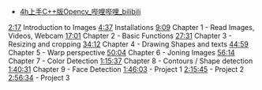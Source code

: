 - [4h上手C++版Opencv_哔哩哔哩_bilibili](https://www.bilibili.com/video/BV11A411T7rL/?vd_source=6d46640a443a49f050af078d1f65143e)

[2:17](https://www.youtube.com/watch?v=WQeoO7MI0Bs&t=137s) Introduction to Images 
[4:37](https://www.youtube.com/watch?v=WQeoO7MI0Bs&t=277s)  Installations 
[9:09](https://www.youtube.com/watch?v=WQeoO7MI0Bs&t=549s) Chapter 1 - Read Images, Videos, Webcam 
[17:01](https://www.youtube.com/watch?v=WQeoO7MI0Bs&t=1021s) Chapter 2 - Basic Functions 
[27:31](https://www.youtube.com/watch?v=WQeoO7MI0Bs&t=1651s) Chapter 3 - Resizing and cropping 
[34:12](https://www.youtube.com/watch?v=WQeoO7MI0Bs&t=2052s) Chapter 4 - Drawing Shapes and texts 
[44:59](https://www.youtube.com/watch?v=WQeoO7MI0Bs&t=2699s) Chapter 5 - Warp perspective 
[50:04](https://www.youtube.com/watch?v=WQeoO7MI0Bs&t=3004s) Chapter 6 - Joning Images 
[56:14](https://www.youtube.com/watch?v=WQeoO7MI0Bs&t=3374s) Chapter 7 - Color Detection 
[1:15:37](https://www.youtube.com/watch?v=WQeoO7MI0Bs&t=4537s) Chapter 8 - Contours / Shape detection [1:40:31](https://www.youtube.com/watch?v=WQeoO7MI0Bs&t=6031s) Chapter 9 - Face Detection 
[1:46:03](https://www.youtube.com/watch?v=WQeoO7MI0Bs&t=6363s) - Project 1 
[2:15:45](https://www.youtube.com/watch?v=WQeoO7MI0Bs&t=8145s) - Project 2 
[2:56:34](https://www.youtube.com/watch?v=WQeoO7MI0Bs&t=10594s) - Project 3